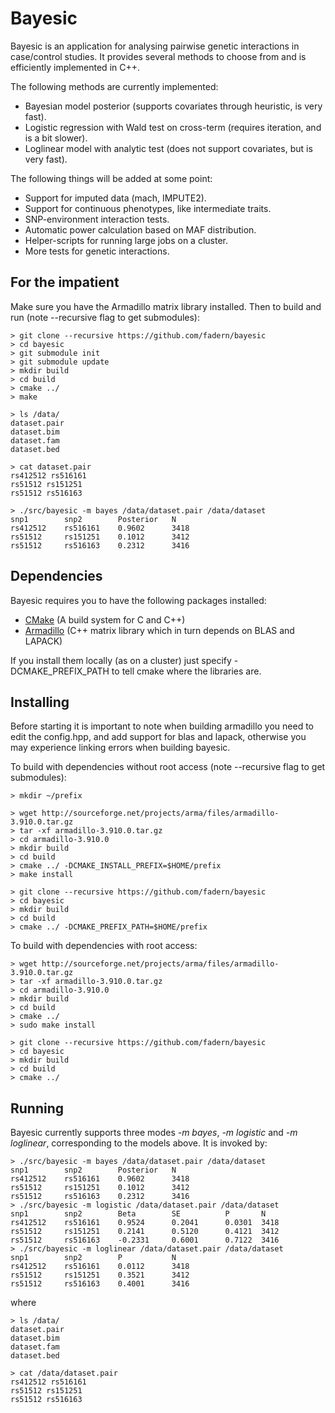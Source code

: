 # Bayesic

Bayesic is an application for analysing pairwise genetic interactions in case/control studies. It provides several methods to choose from and is efficiently implemented in C++.

The following methods are currently implemented:

* Bayesian model posterior (supports covariates through heuristic, is very fast).
* Logistic regression with Wald test on cross-term (requires iteration, and is a bit slower).
* Loglinear model with analytic test (does not support covariates, but is very fast).

The following things will be added at some point:

* Support for imputed data (mach, IMPUTE2).
* Support for continuous phenotypes, like intermediate traits.
* SNP-environment interaction tests.
* Automatic power calculation based on MAF distribution.
* Helper-scripts for running large jobs on a cluster.
* More tests for genetic interactions.

## For the impatient

Make sure you have the Armadillo matrix library installed. Then to build and run (note --recursive flag to get submodules):

    > git clone --recursive https://github.com/fadern/bayesic
    > cd bayesic
    > git submodule init
    > git submodule update
    > mkdir build
    > cd build
    > cmake ../
    > make

    > ls /data/
    dataset.pair
    dataset.bim
    dataset.fam
    dataset.bed

    > cat dataset.pair
    rs412512 rs516161
    rs51512 rs151251
    rs51512 rs516163

    > ./src/bayesic -m bayes /data/dataset.pair /data/dataset
    snp1        snp2        Posterior   N
    rs412512    rs516161    0.9602      3418
    rs51512     rs151251    0.1012      3412
    rs51512     rs516163    0.2312      3416

## Dependencies

Bayesic requires you to have the following packages installed:

* [CMake](http://www.cmake.org/cmake/resources/software.html) (A build system for C and C++)
* [Armadillo](http://arma.sourceforge.net/download.html) (C++ matrix library which in turn depends on BLAS and LAPACK)

If you install them locally (as on a cluster) just specify -DCMAKE_PREFIX_PATH to tell cmake where the libraries are.

## Installing

Before starting it is important to note when building armadillo you need to edit the config.hpp, and add support for
blas and lapack, otherwise you may experience linking errors when building bayesic.

To build with dependencies without root access (note --recursive flag to get submodules):

    > mkdir ~/prefix

    > wget http://sourceforge.net/projects/arma/files/armadillo-3.910.0.tar.gz
    > tar -xf armadillo-3.910.0.tar.gz
    > cd armadillo-3.910.0
    > mkdir build
    > cd build
    > cmake ../ -DCMAKE_INSTALL_PREFIX=$HOME/prefix
    > make install

    > git clone --recursive https://github.com/fadern/bayesic
    > cd bayesic
    > mkdir build
    > cd build
    > cmake ../ -DCMAKE_PREFIX_PATH=$HOME/prefix

To build with dependencies with root access:
    
    > wget http://sourceforge.net/projects/arma/files/armadillo-3.910.0.tar.gz
    > tar -xf armadillo-3.910.0.tar.gz
    > cd armadillo-3.910.0
    > mkdir build
    > cd build
    > cmake ../
    > sudo make install

    > git clone --recursive https://github.com/fadern/bayesic
    > cd bayesic
    > mkdir build
    > cd build
    > cmake ../

## Running

Bayesic currently supports three modes *-m bayes*, *-m logistic* and *-m loglinear*, corresponding to the models above. It is invoked by:

    > ./src/bayesic -m bayes /data/dataset.pair /data/dataset
    snp1        snp2        Posterior   N
    rs412512    rs516161    0.9602      3418
    rs51512     rs151251    0.1012      3412
    rs51512     rs516163    0.2312      3416
    > ./src/bayesic -m logistic /data/dataset.pair /data/dataset
    snp1        snp2        Beta        SE          P       N
    rs412512    rs516161    0.9524      0.2041      0.0301  3418
    rs51512     rs151251    0.2141      0.5120      0.4121  3412
    rs51512     rs516163    -0.2331     0.6001      0.7122  3416
    > ./src/bayesic -m loglinear /data/dataset.pair /data/dataset
    snp1        snp2        P           N
    rs412512    rs516161    0.0112      3418
    rs51512     rs151251    0.3521      3412
    rs51512     rs516163    0.4001      3416
    
where

    > ls /data/
    dataset.pair
    dataset.bim
    dataset.fam
    dataset.bed

    > cat /data/dataset.pair
    rs412512 rs516161
    rs51512 rs151251
    rs51512 rs516163


